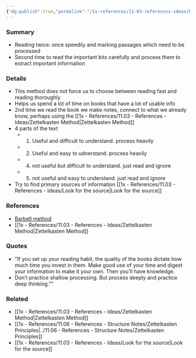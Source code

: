 ```yaml
---
{"dg-publish":true,"permalink":"/1x-references/11-03-references-ideas/barbell-method-of-reading/","dgHomeLink":true,"dgPassFrontmatter":true,"dgShowBacklinks":true,"dgShowLocalGraph":false,"dgShowInlineTitle":true}
---
```



### Summary
- Reading twice: once speedily and marking passages which need to be processed
- Second time to read the important bits carefully and process them to extract important information

### Details
- This method does not force us to choose between reading fast and reading thoroughly
- Helps us spend a lot of time on books that have a lot of usable info 
- 2nd time we read the book we make notes, connect to what we already know, perhaps using the [[1x - References/11.03 - References - Ideas/Zettelkasten Method|Zettelkasten Method]]
- 4 parts of the text
	- 1.  Useful and difficult to understand. process heavily
	- 2. Useful and easy to udnerstand. process heavily
	- 4. not useful but difficult to understand. just read and ignore
	- 5. not useful and easy to understand. just read and ignore
- Try to find primary sources of information [[1x - References/11.03 - References - Ideas/Look for the source|Look for the source]]

### References
- [Barbell method](https://zettelkasten.de/posts/barbell-method-reading/)
- [[1x - References/11.03 - References - Ideas/Zettelkasten Method|Zettelkasten Method]]

### Quotes
- "If you set up your reading habit, the quality of the books dictate how much time you invest in them. Make good use of your time and digest your information to make it your own. Then you’ll have knowledge. 
- Don’t practice shallow processing. But process deeply and practice deep thinking.""

### Related
- [[1x - References/11.03 - References - Ideas/Zettelkasten Method|Zettelkasten Method]]
- [[1x - References/11.06 - References - Structure Notes/Zettelkasten Principles|../11.06 - References - Structure Notes/Zettelkasten Principles]]
- [[1x - References/11.03 - References - Ideas/Look for the source|Look for the source]]